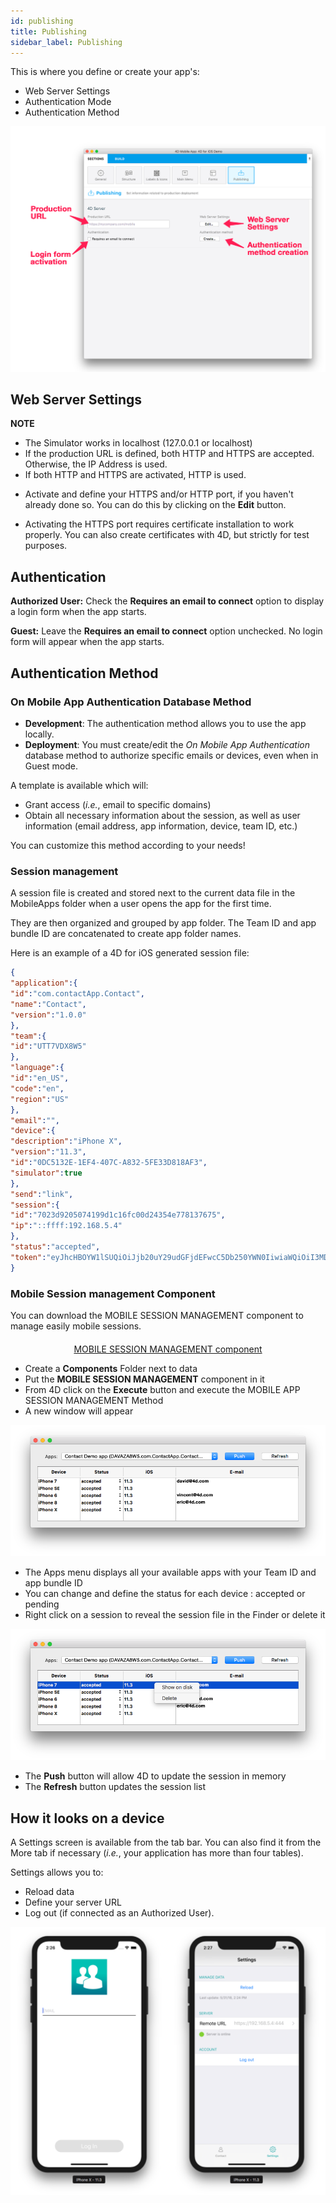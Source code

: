 ```yaml
---
id: publishing
title: Publishing
sidebar_label: Publishing
---
```


This is where you define or create your app's:
* Web Server Settings
* Authentication Mode 
* Authentication Method

![alt-text](assets/project-editor/Publishing-section-4D-for-iOS.png)


## Web Server Settings


 <div markdown="1" class = "tips">
<b>NOTE</b>

* The Simulator works in localhost (127.0.0.1 or localhost)
* If the production URL is defined, both HTTP and HTTPS are accepted. Otherwise, the IP Address is used.
* If both HTTP and HTTPS are activated, HTTP is used.
</div>


* Activate and define your HTTPS and/or HTTP port, if you haven't already done so. You can do this by clicking on the <b>Edit</b> button.

* Activating the HTTPS port requires certificate installation to work properly. You can also create certificates with 4D, but strictly for test purposes.


## Authentication

<b>Authorized User:</b> Check the <b>Requires an email to connect</b> option to display a login form when the app starts.

<b>Guest:</b> Leave the <b>Requires an email to connect</b> option unchecked. No login form will appear when the app starts.


## Authentication Method


### On Mobile App Authentication Database Method

* <b>Development</b>: The authentication method allows you to use the app locally. 
* <b>Deployment</b>: You must create/edit the <i>On Mobile App Authentication</i> database method to authorize specific emails or devices, even when in Guest mode.

A template is available which will:
* Grant access (<i>i.e.</i>, email to specific domains) 
* Obtain all necessary information about the session, as well as user information (email address, app information, device, team ID, etc.)

You can customize this method according to your needs! 



### Session management

A session file is created and stored next to the current data file in the MobileApps folder when a user opens the app for the first time. 

They are then organized and grouped by app folder. The Team ID and app bundle ID are concatenated to create app folder names.

Here is an example of a 4D for iOS generated session file:

```json
{
"application":{
"id":"com.contactApp.Contact",
"name":"Contact",
"version":"1.0.0"
},
"team":{
"id":"UTT7VDX8W5"
},
"language":{
"id":"en_US",
"code":"en",
"region":"US"
},
"email":"",
"device":{
"description":"iPhone X",
"version":"11.3",
"id":"0DC5132E-1EF4-407C-A832-5FE33D818AF3",
"simulator":true
},
"send":"link",
"session":{
"id":"7023d9205074199d1c16fc00d24354e778137675",
"ip":"::ffff:192.168.5.4"
},
"status":"accepted",
"token":"eyJhcHBOYW1lSUQiOiJjb20uY29udGFjdEFwcC5Db250YWN0IiwiaWQiOiI3MDIzZDkyMDUwNzQxOTlkMWMxNmZjMDBkMjQzNTRlNzc4MTM3Njc1IiwidGVhbUlEIjoiVVRUN1ZEWDhXNSJ9"
}

```

### Mobile Session management Component

You can download the MOBILE SESSION MANAGEMENT component to manage easily mobile sessions.

<div markdown="1" style="text-align: center; margin-top: 20px">
<a class="button"
href="../assets/session-management/MOBILE-SESSION-MANAGEMENT.zip">MOBILE SESSION MANAGEMENT component</a>
</div>

* Create a <b>Components</b> Folder next to data
* Put the <b>MOBILE SESSION MANAGEMENT</b> component in it
* From 4D click on the <b>Execute</b> button and execute the MOBILE APP SESSION MANAGEMENT Method
* A new window will appear 

![alt-text](assets/session-management/Mobile-App-Session-Management.png)

* The Apps menu displays all your available apps with your Team ID and app bundle ID
* You can change and define the status for each device : accepted or pending
* Right click on a session to reveal the session file in the Finder or delete it

![alt-text](assets/session-management/Mobile-App-Session-Management-selected.png)

* The <b>Push</b> button will allow 4D to update the session in memory
* The <b>Refresh</b> button updates the session list 



## How it looks on a device


A Settings screen is available from the tab bar. You can also find it from the More tab if necessary (<i>i.e.</i>, your application has more than four tables).

Settings allows you to:
* Reload data
* Define your server URL
* Log out (if connected as an Authorized User).

![alt-text](assets/project-editor/Login-Settings-screen-Publishing-section-4D-for-iOS.png)


